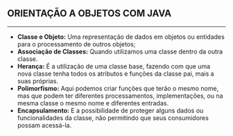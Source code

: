 ## ORIENTAÇÃO A OBJETOS COM JAVA

_______________________________________________________



* **Classe e Objeto:** Uma representação de dados em objetos ou entidades para o processamento de outros objetos;
* **Associação de Classes:** Quando utilizamos uma classe dentro da outra classe. 
* **Herança:** É a utilização de uma classe base, fazendo com que uma nova classe tenha todos os atributos e funções da classe pai, mais a suas próprias.
* **Polimorfismo:** Aqui podemos criar funções que terão o mesmo nome, mas que podem ter diferentes processamentos, implementações, ou na mesma classe o mesmo nome e diferentes entradas.
* **Encapsulamento:** E a possibilidade de proteger alguns dados ou funcionalidades da classe, não permitindo que seus consumidores possam acessá-la.
